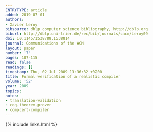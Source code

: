 ```yaml
---
ENTRYTYPE: article
added: 2019-07-01
authors:
- Xavier Leroy
bibsource: dblp computer science bibliography, http://dblp.org
biburl: http://dblp.uni-trier.de/rec/bib/journals/cacm/Leroy09
doi: 10.1145/1538788.1538814
journal: Communications of the ACM
layout: paper
number: '7'
pages: 107-115
read: false
readings: []
timestamp: Thu, 02 Jul 2009 13:36:32 +0200
title: Formal verification of a realistic compiler
volume: '52'
year: 2009
topics:
notes:
- translation-validation
- coq-theorem-prover
- compcert-compiler
---
```


{% include links.html %}
